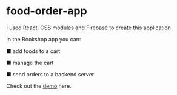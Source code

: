 # food-order-app

I used React, CSS modules and Firebase to create this application

In the Bookshop app you can: 

■ add foods to a cart

■ manage the cart

■ send orders to a backend server

Check out the [demo](https://food-order-1cdae.web.app) here.
